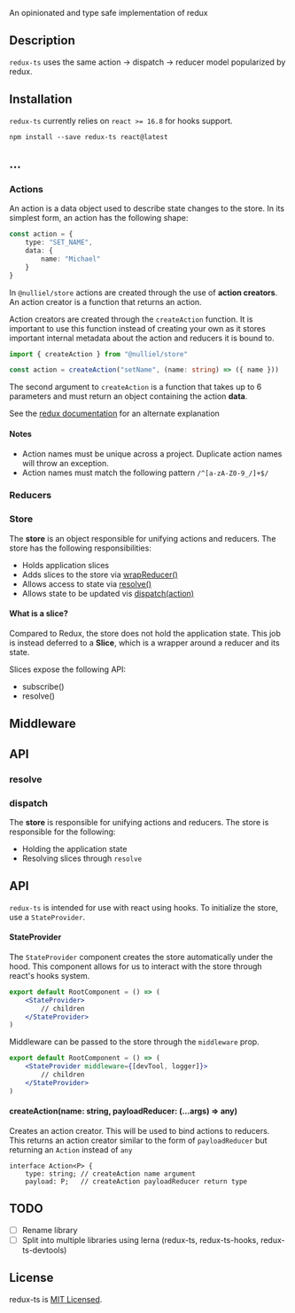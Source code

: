 An opinionated and type safe implementation of redux



## Description

`redux-ts` uses the same action -> dispatch -> reducer model popularized by
redux.

## Installation

`redux-ts` currently relies on `react >= 16.8` for hooks support. 

`npm install --save redux-ts react@latest`

## ...

### Actions

An action is a data object used to describe state changes to the store.
In its simplest form, an action has the following shape:

```typescript
const action = {
    type: "SET_NAME",
    data: {
        name: "Michael"
    }
}
```

In `@nulliel/store` actions are created through the use of **action creators**.
An action creator is a function that returns an action.

Action creators are created through the `createAction` function. 
It is important to use this function instead of creating your own as it stores
important internal metadata about the action and reducers it is bound to. 

```typescript
import { createAction } from "@nulliel/store"

const action = createAction("setName", (name: string) => ({ name }))
```

The second argument to `createAction` is a function that takes up to 6 parameters and must return
an object containing the action **data**.

See the [redux documentation](https://redux.js.org/basics/actions) for an alternate explanation 

#### Notes

* Action names must be unique across a project. Duplicate action names will throw an exception.
* Action names must match the following pattern `/^[a-zA-Z0-9_/]+$/`

### Reducers


### Store

The **store** is an object responsible for unifying actions and reducers. 
The store has the following responsibilities:

* Holds application slices
* Adds slices to the store via [wrapReducer()](#wrapReducer)
* Allows access to state via [resolve()](#resolve)
* Allows state to be updated vis [dispatch(action)](#dispatch)

#### What is a slice?

Compared to Redux, the store does not hold the application state.
This job is instead deferred to a **Slice**, which is a wrapper around a reducer and its state.
  
Slices expose the following API:

* subscribe()
* resolve() 

## Middleware

## API

### resolve

### dispatch





The **store** is responsible for unifying actions and reducers. The store is responsible for the following:

* Holding the application state
* Resolving slices through `resolve`










## API

`redux-ts` is intended for use with react using hooks. To initialize the store, use
a `StateProvider`.

#### StateProvider

The `StateProvider` component creates the store automatically under the hood. 
This component allows for us to interact with the store through react's hooks system.

```jsx
export default RootComponent = () => (
    <StateProvider>
        // children
    </StateProvider>
)
```

Middleware can be passed to the store through the `middleware` prop.

```jsx
export default RootComponent = () => (
    <StateProvider middleware={[devTool, logger]}>
        // children
    </StateProvider>
)
```

#### createAction(name: string, payloadReducer: (...args) => any)

Creates an action creator. This will be used to bind actions to reducers.  
This returns an action creator similar to the form of `payloadReducer` but 
returning an `Action` instead of `any`

```
interface Action<P> {
    type: string; // createAction name argument
    payload: P;   // createAction payloadReducer return type
```


## TODO
- [ ] Rename library
- [ ] Split into multiple libraries using lerna (redux-ts, redux-ts-hooks, redux-ts-devtools)

## License

redux-ts is [MIT Licensed](https://github.com/nulliel/redux-ts/blob/master/LICENSE).